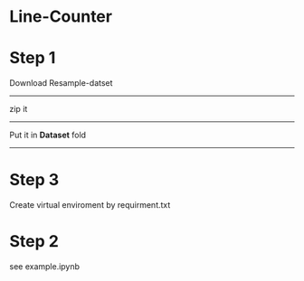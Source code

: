 # Line-Counter
# Step 1
Download Resample-datset  
***
zip it  
***
Put it in **Dataset** fold  
***
# Step 3
Create virtual enviroment by requirment.txt
# Step 2
see example.ipynb
